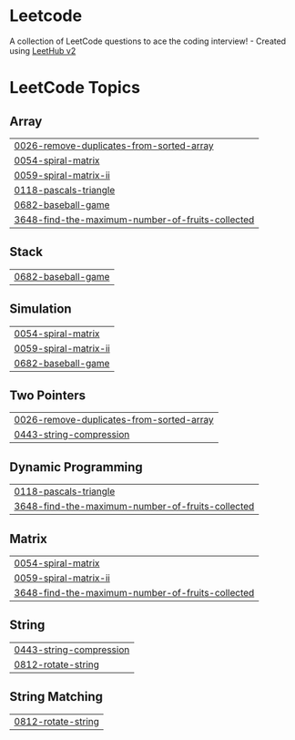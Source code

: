 # Leetcode
A collection of LeetCode questions to ace the coding interview! - Created using [LeetHub v2](https://github.com/arunbhardwaj/LeetHub-2.0)

<!---LeetCode Topics Start-->
# LeetCode Topics
## Array
|  |
| ------- |
| [0026-remove-duplicates-from-sorted-array](https://github.com/Tejashwika-kanikireddy/Leetcode/tree/master/0026-remove-duplicates-from-sorted-array) |
| [0054-spiral-matrix](https://github.com/Tejashwika-kanikireddy/Leetcode/tree/master/0054-spiral-matrix) |
| [0059-spiral-matrix-ii](https://github.com/Tejashwika-kanikireddy/Leetcode/tree/master/0059-spiral-matrix-ii) |
| [0118-pascals-triangle](https://github.com/Tejashwika-kanikireddy/Leetcode/tree/master/0118-pascals-triangle) |
| [0682-baseball-game](https://github.com/Tejashwika-kanikireddy/Leetcode/tree/master/0682-baseball-game) |
| [3648-find-the-maximum-number-of-fruits-collected](https://github.com/Tejashwika-kanikireddy/Leetcode/tree/master/3648-find-the-maximum-number-of-fruits-collected) |
## Stack
|  |
| ------- |
| [0682-baseball-game](https://github.com/Tejashwika-kanikireddy/Leetcode/tree/master/0682-baseball-game) |
## Simulation
|  |
| ------- |
| [0054-spiral-matrix](https://github.com/Tejashwika-kanikireddy/Leetcode/tree/master/0054-spiral-matrix) |
| [0059-spiral-matrix-ii](https://github.com/Tejashwika-kanikireddy/Leetcode/tree/master/0059-spiral-matrix-ii) |
| [0682-baseball-game](https://github.com/Tejashwika-kanikireddy/Leetcode/tree/master/0682-baseball-game) |
## Two Pointers
|  |
| ------- |
| [0026-remove-duplicates-from-sorted-array](https://github.com/Tejashwika-kanikireddy/Leetcode/tree/master/0026-remove-duplicates-from-sorted-array) |
| [0443-string-compression](https://github.com/Tejashwika-kanikireddy/Leetcode/tree/master/0443-string-compression) |
## Dynamic Programming
|  |
| ------- |
| [0118-pascals-triangle](https://github.com/Tejashwika-kanikireddy/Leetcode/tree/master/0118-pascals-triangle) |
| [3648-find-the-maximum-number-of-fruits-collected](https://github.com/Tejashwika-kanikireddy/Leetcode/tree/master/3648-find-the-maximum-number-of-fruits-collected) |
## Matrix
|  |
| ------- |
| [0054-spiral-matrix](https://github.com/Tejashwika-kanikireddy/Leetcode/tree/master/0054-spiral-matrix) |
| [0059-spiral-matrix-ii](https://github.com/Tejashwika-kanikireddy/Leetcode/tree/master/0059-spiral-matrix-ii) |
| [3648-find-the-maximum-number-of-fruits-collected](https://github.com/Tejashwika-kanikireddy/Leetcode/tree/master/3648-find-the-maximum-number-of-fruits-collected) |
## String
|  |
| ------- |
| [0443-string-compression](https://github.com/Tejashwika-kanikireddy/Leetcode/tree/master/0443-string-compression) |
| [0812-rotate-string](https://github.com/Tejashwika-kanikireddy/Leetcode/tree/master/0812-rotate-string) |
## String Matching
|  |
| ------- |
| [0812-rotate-string](https://github.com/Tejashwika-kanikireddy/Leetcode/tree/master/0812-rotate-string) |
<!---LeetCode Topics End-->